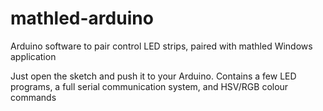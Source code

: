 # mathled-arduino
Arduino software to pair control LED strips, paired with mathled Windows application

Just open the sketch and push it to your Arduino.  Contains a few LED programs, a full serial communication system, and HSV/RGB colour commands
